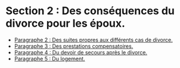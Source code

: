 # Section 2 : Des conséquences du divorce pour les époux.

- [Paragraphe 2 : Des suites propres aux différents cas de divorce.](paragraphe-2)
- [Paragraphe 3 : Des prestations compensatoires.](paragraphe-3)
- [Paragraphe 4 : Du devoir de secours après le divorce.](paragraphe-4)
- [Paragraphe 5 : Du logement.](paragraphe-5)
